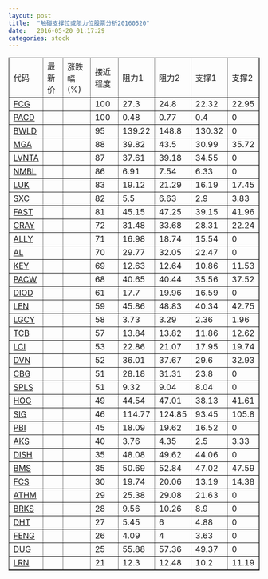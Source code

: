 ```yaml
---
layout: post
title:  "触碰支撑位或阻力位股票分析20160520"
date:   2016-05-20 01:17:29
categories: stock
---
```

<script type="text/javascript">
var stockList = []
stockList.push('gb_fcg');
stockList.push('gb_pacd');
stockList.push('gb_bwld');
stockList.push('gb_mga');
stockList.push('gb_lvnta');
stockList.push('gb_nmbl');
stockList.push('gb_luk');
stockList.push('gb_sxc');
stockList.push('gb_fast');
stockList.push('gb_cray');
stockList.push('gb_ally');
stockList.push('gb_al');
stockList.push('gb_key');
stockList.push('gb_pacw');
stockList.push('gb_diod');
stockList.push('gb_len');
stockList.push('gb_lgcy');
stockList.push('gb_tcb');
stockList.push('gb_lci');
stockList.push('gb_dvn');
stockList.push('gb_cbg');
stockList.push('gb_spls');
stockList.push('gb_hog');
stockList.push('gb_sig');
stockList.push('gb_pbi');
stockList.push('gb_aks');
stockList.push('gb_dish');
stockList.push('gb_bms');
stockList.push('gb_fcs');
stockList.push('gb_athm');
stockList.push('gb_brks');
stockList.push('gb_dht');
stockList.push('gb_feng');
stockList.push('gb_dug');
stockList.push('gb_lrn');
</script>
<table border="1">
 <tr>
 <td>代码</td>
 <td>最新价</td>
 <td>涨跌幅(%)</td>
 <td>接近程度</td>
 <td>阻力1</td>
 <td>阻力2</td>
 <td>支撑1</td>
 <td>支撑2</td>
</tr>
  <tr id="fcg" class="green">
  <td><a href="http://stock.finance.sina.com.cn/usstock/quotes/FCG.html" target="_blank">FCG</a></td><td></td><td></td><td>100</td><td>27.3</td><td>24.8</td><td>22.32</td><td>22.95</td></tr>
  <tr id="pacd" class="red">
  <td><a href="http://stock.finance.sina.com.cn/usstock/quotes/PACD.html" target="_blank">PACD</a></td><td></td><td></td><td>100</td><td>0.48</td><td>0.77</td><td>0.4</td><td>0</td></tr>
  <tr id="bwld" class="red">
  <td><a href="http://stock.finance.sina.com.cn/usstock/quotes/BWLD.html" target="_blank">BWLD</a></td><td></td><td></td><td>95</td><td>139.22</td><td>148.8</td><td>130.32</td><td>0</td></tr>
  <tr id="mga" class="red">
  <td><a href="http://stock.finance.sina.com.cn/usstock/quotes/MGA.html" target="_blank">MGA</a></td><td></td><td></td><td>88</td><td>39.82</td><td>43.5</td><td>30.99</td><td>35.72</td></tr>
  <tr id="lvnta" class="red">
  <td><a href="http://stock.finance.sina.com.cn/usstock/quotes/LVNTA.html" target="_blank">LVNTA</a></td><td></td><td></td><td>87</td><td>37.61</td><td>39.18</td><td>34.55</td><td>0</td></tr>
  <tr id="nmbl" class="red">
  <td><a href="http://stock.finance.sina.com.cn/usstock/quotes/NMBL.html" target="_blank">NMBL</a></td><td></td><td></td><td>86</td><td>6.91</td><td>7.54</td><td>6.33</td><td>0</td></tr>
  <tr id="luk" class="green">
  <td><a href="http://stock.finance.sina.com.cn/usstock/quotes/LUK.html" target="_blank">LUK</a></td><td></td><td></td><td>83</td><td>19.12</td><td>21.29</td><td>16.19</td><td>17.45</td></tr>
  <tr id="sxc" class="red">
  <td><a href="http://stock.finance.sina.com.cn/usstock/quotes/SXC.html" target="_blank">SXC</a></td><td></td><td></td><td>82</td><td>5.5</td><td>6.63</td><td>2.9</td><td>3.83</td></tr>
  <tr id="fast" class="red">
  <td><a href="http://stock.finance.sina.com.cn/usstock/quotes/FAST.html" target="_blank">FAST</a></td><td></td><td></td><td>81</td><td>45.15</td><td>47.25</td><td>39.15</td><td>41.96</td></tr>
  <tr id="cray" class="red">
  <td><a href="http://stock.finance.sina.com.cn/usstock/quotes/CRAY.html" target="_blank">CRAY</a></td><td></td><td></td><td>72</td><td>31.48</td><td>33.68</td><td>28.31</td><td>22.24</td></tr>
  <tr id="ally" class="red">
  <td><a href="http://stock.finance.sina.com.cn/usstock/quotes/ALLY.html" target="_blank">ALLY</a></td><td></td><td></td><td>71</td><td>16.98</td><td>18.74</td><td>15.54</td><td>0</td></tr>
  <tr id="al" class="red">
  <td><a href="http://stock.finance.sina.com.cn/usstock/quotes/AL.html" target="_blank">AL</a></td><td></td><td></td><td>70</td><td>29.77</td><td>32.05</td><td>22.47</td><td>0</td></tr>
  <tr id="key" class="red">
  <td><a href="http://stock.finance.sina.com.cn/usstock/quotes/KEY.html" target="_blank">KEY</a></td><td></td><td></td><td>69</td><td>12.63</td><td>12.64</td><td>10.86</td><td>11.53</td></tr>
  <tr id="pacw" class="red">
  <td><a href="http://stock.finance.sina.com.cn/usstock/quotes/PACW.html" target="_blank">PACW</a></td><td></td><td></td><td>68</td><td>40.65</td><td>40.44</td><td>35.56</td><td>37.52</td></tr>
  <tr id="diod" class="red">
  <td><a href="http://stock.finance.sina.com.cn/usstock/quotes/DIOD.html" target="_blank">DIOD</a></td><td></td><td></td><td>61</td><td>17.7</td><td>19.96</td><td>16.59</td><td>0</td></tr>
  <tr id="len" class="green">
  <td><a href="http://stock.finance.sina.com.cn/usstock/quotes/LEN.html" target="_blank">LEN</a></td><td></td><td></td><td>59</td><td>45.86</td><td>48.83</td><td>40.34</td><td>42.75</td></tr>
  <tr id="lgcy" class="green">
  <td><a href="http://stock.finance.sina.com.cn/usstock/quotes/LGCY.html" target="_blank">LGCY</a></td><td></td><td></td><td>58</td><td>3.73</td><td>3.29</td><td>2.36</td><td>1.96</td></tr>
  <tr id="tcb" class="red">
  <td><a href="http://stock.finance.sina.com.cn/usstock/quotes/TCB.html" target="_blank">TCB</a></td><td></td><td></td><td>57</td><td>13.84</td><td>13.82</td><td>11.86</td><td>12.62</td></tr>
  <tr id="lci" class="red">
  <td><a href="http://stock.finance.sina.com.cn/usstock/quotes/LCI.html" target="_blank">LCI</a></td><td></td><td></td><td>53</td><td>22.86</td><td>21.07</td><td>17.95</td><td>19.74</td></tr>
  <tr id="dvn" class="green">
  <td><a href="http://stock.finance.sina.com.cn/usstock/quotes/DVN.html" target="_blank">DVN</a></td><td></td><td></td><td>52</td><td>36.01</td><td>37.67</td><td>29.6</td><td>32.93</td></tr>
  <tr id="cbg" class="red">
  <td><a href="http://stock.finance.sina.com.cn/usstock/quotes/CBG.html" target="_blank">CBG</a></td><td></td><td></td><td>51</td><td>28.18</td><td>31.31</td><td>23.8</td><td>0</td></tr>
  <tr id="spls" class="green">
  <td><a href="http://stock.finance.sina.com.cn/usstock/quotes/SPLS.html" target="_blank">SPLS</a></td><td></td><td></td><td>51</td><td>9.32</td><td>9.04</td><td>8.04</td><td>0</td></tr>
  <tr id="hog" class="red">
  <td><a href="http://stock.finance.sina.com.cn/usstock/quotes/HOG.html" target="_blank">HOG</a></td><td></td><td></td><td>49</td><td>44.54</td><td>47.01</td><td>38.13</td><td>41.61</td></tr>
  <tr id="sig" class="green">
  <td><a href="http://stock.finance.sina.com.cn/usstock/quotes/SIG.html" target="_blank">SIG</a></td><td></td><td></td><td>46</td><td>114.77</td><td>124.85</td><td>93.45</td><td>105.8</td></tr>
  <tr id="pbi" class="red">
  <td><a href="http://stock.finance.sina.com.cn/usstock/quotes/PBI.html" target="_blank">PBI</a></td><td></td><td></td><td>45</td><td>18.09</td><td>19.62</td><td>16.52</td><td>0</td></tr>
  <tr id="aks" class="green">
  <td><a href="http://stock.finance.sina.com.cn/usstock/quotes/AKS.html" target="_blank">AKS</a></td><td></td><td></td><td>40</td><td>3.76</td><td>4.35</td><td>2.5</td><td>3.33</td></tr>
  <tr id="dish" class="green">
  <td><a href="http://stock.finance.sina.com.cn/usstock/quotes/DISH.html" target="_blank">DISH</a></td><td></td><td></td><td>35</td><td>48.08</td><td>49.62</td><td>44.06</td><td>0</td></tr>
  <tr id="bms" class="green">
  <td><a href="http://stock.finance.sina.com.cn/usstock/quotes/BMS.html" target="_blank">BMS</a></td><td></td><td></td><td>35</td><td>50.69</td><td>52.84</td><td>47.02</td><td>47.59</td></tr>
  <tr id="fcs" class="green">
  <td><a href="http://stock.finance.sina.com.cn/usstock/quotes/FCS.html" target="_blank">FCS</a></td><td></td><td></td><td>30</td><td>19.74</td><td>20.06</td><td>13.19</td><td>14.38</td></tr>
  <tr id="athm" class="red">
  <td><a href="http://stock.finance.sina.com.cn/usstock/quotes/ATHM.html" target="_blank">ATHM</a></td><td></td><td></td><td>29</td><td>25.38</td><td>29.08</td><td>21.63</td><td>0</td></tr>
  <tr id="brks" class="green">
  <td><a href="http://stock.finance.sina.com.cn/usstock/quotes/BRKS.html" target="_blank">BRKS</a></td><td></td><td></td><td>28</td><td>9.56</td><td>10.26</td><td>8.9</td><td>0</td></tr>
  <tr id="dht" class="red">
  <td><a href="http://stock.finance.sina.com.cn/usstock/quotes/DHT.html" target="_blank">DHT</a></td><td></td><td></td><td>27</td><td>5.45</td><td>6</td><td>4.88</td><td>0</td></tr>
  <tr id="feng" class="red">
  <td><a href="http://stock.finance.sina.com.cn/usstock/quotes/FENG.html" target="_blank">FENG</a></td><td></td><td></td><td>26</td><td>4.09</td><td>4</td><td>3.63</td><td>0</td></tr>
  <tr id="dug" class="red">
  <td><a href="http://stock.finance.sina.com.cn/usstock/quotes/DUG.html" target="_blank">DUG</a></td><td></td><td></td><td>25</td><td>55.88</td><td>57.36</td><td>49.37</td><td>0</td></tr>
  <tr id="lrn" class="green">
  <td><a href="http://stock.finance.sina.com.cn/usstock/quotes/LRN.html" target="_blank">LRN</a></td><td></td><td></td><td>21</td><td>12.3</td><td>12.48</td><td>10.2</td><td>11.19</td></tr>
</table>
